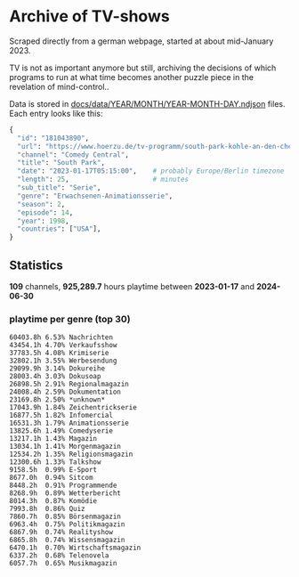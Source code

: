 # Archive of TV-shows

Scraped directly from a german webpage, started at about mid-January 2023.

TV is not as important anymore but still, archiving the decisions of which programs to run at what time
becomes another puzzle piece in the revelation of mind-control.. 

Data is stored in [docs/data/YEAR/MONTH/YEAR-MONTH-DAY.ndjson](docs/data/) files. 
Each entry looks like this:

```python
{
  "id": "181043890", 
  "url": "https://www.hoerzu.de/tv-programm/south-park-kohle-an-den-chefkoch/bid_181043890/", 
  "channel": "Comedy Central", 
  "title": "South Park", 
  "date": "2023-01-17T05:15:00",    # probably Europe/Berlin timezone 
  "length": 25,                     # minutes 
  "sub_title": "Serie", 
  "genre": "Erwachsenen-Animationsserie", 
  "season": 2, 
  "episode": 14, 
  "year": 1998, 
  "countries": ["USA"],
}
```

## Statistics

**109** channels, **925,289.7** hours playtime between **2023-01-17** and **2024-06-30**


### playtime per genre (top 30)

    60403.8h 6.53% Nachrichten
    43454.1h 4.70% Verkaufsshow
    37783.5h 4.08% Krimiserie
    32802.1h 3.55% Werbesendung
    29099.9h 3.14% Dokureihe
    28003.4h 3.03% Dokusoap
    26898.5h 2.91% Regionalmagazin
    24008.4h 2.59% Dokumentation
    23169.8h 2.50% *unknown*
    17043.9h 1.84% Zeichentrickserie
    16877.5h 1.82% Infomercial
    16531.3h 1.79% Animationsserie
    13825.6h 1.49% Comedyserie
    13217.1h 1.43% Magazin
    13034.1h 1.41% Morgenmagazin
    12534.2h 1.35% Religionsmagazin
    12300.6h 1.33% Talkshow
    9158.5h  0.99% E-Sport
    8677.0h  0.94% Sitcom
    8448.2h  0.91% Programmende
    8268.9h  0.89% Wetterbericht
    8014.3h  0.87% Komödie
    7993.8h  0.86% Quiz
    7860.7h  0.85% Börsenmagazin
    6963.4h  0.75% Politikmagazin
    6867.9h  0.74% Realityshow
    6865.8h  0.74% Wissensmagazin
    6470.1h  0.70% Wirtschaftsmagazin
    6337.2h  0.68% Telenovela
    6057.7h  0.65% Musikmagazin
